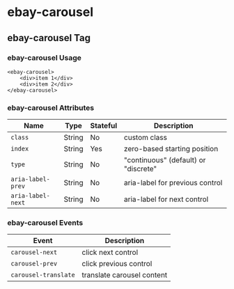 # ebay-carousel

## ebay-carousel Tag

### ebay-carousel Usage

```marko
<ebay-carousel>
    <div>item 1</div>
    <div>item 2</div>
</ebay-carousel>
```

### ebay-carousel Attributes

Name | Type | Stateful | Description
--- | --- | --- | ---
`class` | String | No | custom class
`index` | String | Yes | zero-based starting position
`type` | String | No | "continuous" (default) or "discrete"
`aria-label-prev` | String | No | aria-label for previous control
`aria-label-next` | String | No | aria-label for next control

### ebay-carousel Events

Event | Description
--- | ---
`carousel-next` | click next control
`carousel-prev` | click previous control
`carousel-translate` | translate carousel content
